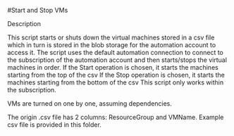 #Start and Stop VMs

Description

This script starts or shuts down the virtual machines stored in a csv file which in turn is stored in the blob storage for the automation account to access it.
The script uses the default automation connection to connect to the subscription of the automation account and then starts/stops the virtual machines in order.
If the Start operation is chosen, it starts the machines starting from the top of the csv
If the Stop operation is chosen, it starts the machines starting from the bottom of the csv
This script only works within the subscription. 

VMs are turned on one by one, assuming dependencies.
   
The origin .csv file has 2 columns: ResourceGroup and VMName. Example csv file is provided in this folder.
